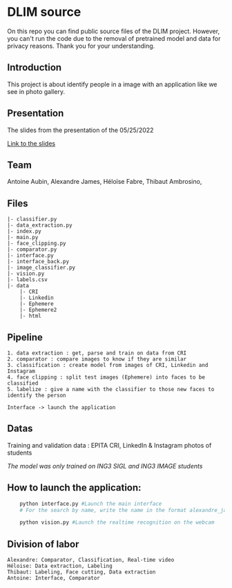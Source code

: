 # DLIM source

On this repo you can find public source files of the DLIM project.
However, you can't run the code due to the removal of pretrained model and data for privacy reasons.
Thank you for your understanding.

## Introduction

This project is about identify people in a image with an application like we see in photo gallery.

## Presentation

The slides from the presentation of the 05/25/2022

[Link to the slides][presentation]

## Team

Antoine Aubin,
Alexandre James,
Héloïse Fabre,
Thibaut Ambrosino,

## Files

```
|- classifier.py
|- data_extraction.py
|- index.py
|- main.py
|- face_clipping.py
|- comparator.py
|- interface.py
|- interface_back.py
|- image_classifier.py
|- vision.py
|- labels.csv
|- data 
	|- CRI
	|- Linkedin
	|- Ephemere
	|- Ephemere2
	|- html
```

## Pipeline

	1. data extraction : get, parse and train on data from CRI
	2. comparator : compare images to know if they are similar
	3. classification : create model from images of CRI, Linkedin and Instagram
	4. face clipping : split test images (Ephemere) into faces to be classified
	5. labelize : give a name with the classifier to those new faces to identify the person

	Interface -> launch the application

## Datas
Training and validation data : EPITA CRI, LinkedIn & Instagram photos of students

_The model was only trained on ING3 SIGL and ING3 IMAGE students_

## How to launch the application:

```python
	python interface.py #Launch the main interface
	# For the search by name, write the name in the format alexandre_james

	python vision.py #Launch the realtime recognition on the webcam
```

## Division of labor


```
Alexandre: Comparator, Classification, Real-time video
Héloise: Data extraction, Labeling
Thibaut: Labeling, Face cutting, Data extraction
Antoine: Interface, Comparator
```

[presentation]: https://github.com/alexandre-james/DLIM_source/raw/main/docs/presentation.pdf
